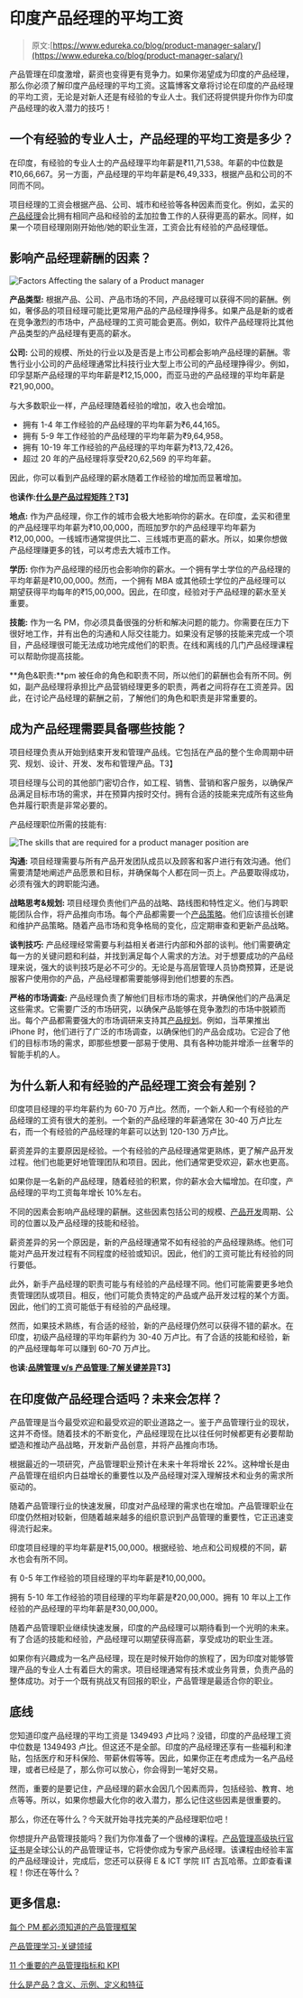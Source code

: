 # 印度产品经理的平均工资

> 原文:[https://www.edureka.co/blog/product-manager-salary/](https://www.edureka.co/blog/product-manager-salary/)

产品管理在印度激增，薪资也变得更有竞争力。如果你渴望成为印度的产品经理，那么你必须了解印度产品经理的平均工资。这篇博客文章将讨论在印度的产品经理的平均工资，无论是对新人还是有经验的专业人士。我们还将提供提升你作为印度产品经理的收入潜力的技巧！

## **一个有经验的专业人士，产品经理的平均工资是多少？**

在印度，有经验的专业人士的产品经理平均年薪是₹11,71,538。年薪的中位数是₹10,66,667。另一方面，产品经理的平均年薪是₹6,49,333，根据产品和公司的不同而不同。

项目经理的工资会根据产品、公司、城市和经验等各种因素而变化。例如，孟买的[产品经理](https://www.edureka.co/blog/product-manager)会比拥有相同产品和经验的孟加拉鲁工作的人获得更高的薪水。同样，如果一个项目经理刚刚开始他/她的职业生涯，工资会比有经验的产品经理低。

## **影响产品经理薪酬的因素？**

![Factors Affecting the salary of a Product manager](../Images/71402f6f664f38319f53b412c0e26a69.png)

**产品类型:** 根据产品、公司、产品市场的不同，产品经理可以获得不同的薪酬。例如，奢侈品的项目经理可能比更常用产品的产品经理挣得多。如果产品是新的或者在竞争激烈的市场中，产品经理的工资可能会更高。例如，软件产品经理将比其他产品类型的产品经理有更高的薪水。

**公司:** 公司的规模、所处的行业以及是否是上市公司都会影响产品经理的薪酬。零售行业小公司的产品经理通常比科技行业大型上市公司的产品经理挣得少。例如，印孚瑟斯产品经理的平均年薪是₹12,15,000，而亚马逊的产品经理的平均年薪是₹21,90,000。

与大多数职业一样，产品经理随着经验的增加，收入也会增加。

*   拥有 1-4 年工作经验的产品经理的平均年薪为₹6,44,165。
*   拥有 5-9 年工作经验的产品经理的平均年薪为₹9,64,958。
*   拥有 10-19 年工作经验的产品经理的平均年薪为₹13,72,426。
*   超过 20 年的产品经理将享受₹20,62,569 的平均年薪。

因此，你可以看到产品经理的薪水随着工作经验的增加而显著增加。

**也读作:[什么是产品过程矩阵？](https://www.edureka.co/blog/what-is-the-product-process-matrix/)T3】**

**地点:** 作为产品经理，你工作的城市会极大地影响你的薪水。在印度，孟买和德里的产品经理平均年薪为₹10,00,000，而班加罗尔的产品经理平均年薪为₹12,00,000。一线城市通常提供比二、三线城市更高的薪水。所以，如果你想做产品经理赚更多的钱，可以考虑去大城市工作。

**学历:** 你作为产品经理的经历也会影响你的薪水。一个拥有学士学位的产品经理的平均年薪是₹10,00,000。然而，一个拥有 MBA 或其他硕士学位的产品经理可以期望获得平均每年的₹15,00,000。因此，在印度，经验对于产品经理的薪水至关重要。

**技能:** 作为一名 PM，你必须具备很强的分析和解决问题的能力。你需要在压力下很好地工作，并有出色的沟通和人际交往能力。如果没有足够的技能来完成一个项目，产品经理很可能无法成功地完成他们的职责。在线和离线的几门产品经理课程可以帮助你提高技能。

**角色&职责:**pm 被任命的角色和职责不同，所以他们的薪酬也会有所不同。例如，副产品经理将承担比产品营销经理更多的职责，两者之间将存在工资差异。因此，在讨论产品经理的薪酬之前，了解他们的角色和职责是非常重要的。

## **成为产品经理需要具备哪些技能？**

项目经理负责从开始到结束开发和管理产品线。它包括在产品的整个生命周期中研究、规划、设计、开发、发布和管理产品。T3】

项目经理与公司的其他部门密切合作，如工程、销售、营销和客户服务，以确保产品满足目标市场的需求，并在预算内按时交付。拥有合适的技能来完成所有这些角色并履行职责是非常必要的。

产品经理职位所需的技能有:

![The skills that are required for a product manager position are](../Images/f3fdd9a0edf4bacb966f5dd9d516a527.png)

**沟通:** 项目经理需要与所有产品开发团队成员以及顾客和客户进行有效沟通。他们需要清楚地阐述产品愿景和目标，并确保每个人都在同一页上。产品要取得成功，必须有强大的跨职能沟通。

**战略思考&规划:** 项目经理负责他们产品的战略、路线图和特性定义。他们与跨职能团队合作，将产品推向市场。每个产品都需要一个[产品策略](https://www.edureka.co/blog/product-strategy/)。他们应该擅长创建和维护产品策略。随着产品市场和竞争格局的变化，应定期审查和更新产品战略。

**谈判技巧:** 产品经理经常需要与利益相关者进行内部和外部的谈判。他们需要确定每一方的关键问题和利益，并找到满足每个人需求的方法。对于想要成功的产品经理来说，强大的谈判技巧是必不可少的。无论是与高层管理人员协商预算，还是说服客户使用你的产品，产品经理都需要能够得到他们想要的东西。

**严格的市场调查:** 产品经理负责了解他们目标市场的需求，并确保他们的产品满足这些需求。它需要广泛的市场研究，以确保产品能够在竞争激烈的市场中脱颖而出。每个产品都需要强大的市场调研来支持其[产品规划](https://www.edureka.co/blog/product-planning/)。例如，当苹果推出 iPhone 时，他们进行了广泛的市场调查，以确保他们的产品会成功。它迎合了他们的目标市场的需求，即那些想要一部易于使用、具有各种功能并增添一丝奢华的智能手机的人。

## **为什么新人和有经验的产品经理工资会有差别？**

印度项目经理的平均年薪约为 60-70 万卢比。然而，一个新人和一个有经验的产品经理的工资有很大的差别。一个新的产品经理的年薪通常在 30-40 万卢比左右，而一个有经验的产品经理的年薪可以达到 120-130 万卢比。

薪资差异的主要原因是经验。一个有经验的产品经理通常更熟练，更了解产品开发过程。他们也能更好地管理团队和项目。因此，他们通常更受欢迎，薪水也更高。

如果你是一名新的产品经理，随着经验的积累，你的薪水会大幅增加。在印度，产品经理的平均工资每年增长 10%左右。

不同的因素会影响产品经理的薪酬。这些因素包括公司的规模、[产品开发](https://www.edureka.co/blog/product-development/)周期、公司的位置以及产品经理的技能和经验。

薪资差异的另一个原因是，新的产品经理通常不如有经验的产品经理熟练。他们可能对产品开发过程有不同程度的经验或知识。因此，他们的工资可能比有经验的同行要低。

此外，新手产品经理的职责可能与有经验的产品经理不同。他们可能需要更多地负责管理团队或项目。相反，他们可能负责特定的产品或产品开发过程的某个方面。因此，他们的工资可能低于有经验的产品经理。

然而，如果技术熟练，有合适的经验，新的产品经理仍然可以获得不错的薪水。在印度，初级产品经理的平均年薪约为 30-40 万卢比。有了合适的技能和经验，新的产品经理每年可以赚到 60-70 万卢比。

**也读:[品牌管理 v/s 产品管理:了解关键差异](https://www.edureka.co/blog/brand-and-product-management/)T3】**

## **在印度做产品经理合适吗？未来会怎样？**

产品管理是当今最受欢迎和最受欢迎的职业道路之一。鉴于产品管理行业的现状，这并不奇怪。随着技术的不断变化，产品经理现在比以往任何时候都更有必要帮助塑造和推动产品战略，开发新产品创意，并将产品推向市场。

根据最近的一项研究，产品管理职业预计在未来十年将增长 22%。这种增长是由产品管理在组织内日益增长的重要性以及产品经理对深入理解技术和业务的需求所驱动的。

随着产品管理行业的快速发展，印度对产品经理的需求也在增加。产品管理职业在印度仍然相对较新，但随着越来越多的组织意识到产品管理的重要性，它正迅速变得流行起来。

印度项目经理的平均年薪是₹15,00,000。根据经验、地点和公司规模的不同，薪水也会有所不同。

有 0-5 年工作经验的项目经理的平均年薪是₹10,00,000。

拥有 5-10 年工作经验的项目经理的平均年薪是₹20,00,000。拥有 10 年以上工作经验的产品经理的平均年薪是₹30,00,000。

随着产品管理职业继续快速发展，印度的产品经理可以期待看到一个光明的未来。有了合适的技能和经验，产品经理可以期望获得高薪，享受成功的职业生涯。

如果你有兴趣成为一名产品经理，现在是时候开始你的旅程了，因为印度对能够管理产品的专业人士有着巨大的需求。项目经理通常有技术或业务背景，负责产品的整体成功。对于一个既有挑战又有回报的职业，产品管理是最适合你的职业。

## **底线**

您知道印度产品经理的平均工资是 1349493 卢比吗？没错，印度的产品经理工资中位数是 1349493 卢比。但这还不是全部。印度的产品经理还享有一些福利和津贴，包括医疗和牙科保险、带薪休假等等。因此，如果你正在考虑成为一名产品经理，或者已经是了，那么你可以放心，你会得到一笔好交易。

然而，重要的是要记住，产品经理的薪水会因几个因素而异，包括经验、教育、地点等等。所以，如果你想最大化你的收入潜力，那么记住这些因素是很重要的。

那么，你还在等什么？今天就开始寻找完美的产品经理职位吧！

你想提升产品管理技能吗？我们为你准备了一个很棒的课程。[产品管理高级执行官证书](https://www.edureka.co/highered/advanced-executive-program-in-product-management-iitg)是全球公认的产品管理证书，它将使你成为专家产品经理。该课程由经验丰富的产品经理设计，完成后，您还可以获得 E & ICT 学院 IIT 古瓦哈蒂。立即查看课程！你还在等什么？

## **更多信息:**

[每个 PM 都必须知道的产品管理框架](https://www.edureka.co/blog/product-management-frameworks)

[产品管理学习-关键领域](https://www.edureka.co/blog/product-management-learning)

[11 个重要的产品管理指标和 KPI](https://www.edureka.co/blog/product-management-metrics)

[什么是产品？含义、示例、定义和特征](https://www.edureka.co/blog/product)